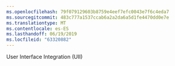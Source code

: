 ```yaml
---
ms.openlocfilehash: 79f079129603b8759e4eef7efc0043e7f6c4eda7
ms.sourcegitcommit: 483c777a1537ccab6a2a2da6a5d1fe4470dd0e7e
ms.translationtype: MT
ms.contentlocale: es-ES
ms.lasthandoff: 06/19/2019
ms.locfileid: "63320882"
---
```

User Interface Integration (UII)
